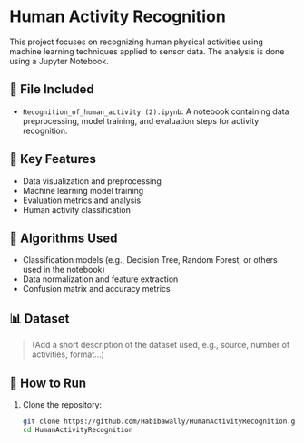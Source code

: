 # Human Activity Recognition

This project focuses on recognizing human physical activities using machine learning techniques applied to sensor data. The analysis is done using a Jupyter Notebook.

## 📁 File Included

- `Recognition_of_human_activity (2).ipynb`: A notebook containing data preprocessing, model training, and evaluation steps for activity recognition.

## 📌 Key Features

- Data visualization and preprocessing
- Machine learning model training
- Evaluation metrics and analysis
- Human activity classification

## 🧠 Algorithms Used

- Classification models (e.g., Decision Tree, Random Forest, or others used in the notebook)
- Data normalization and feature extraction
- Confusion matrix and accuracy metrics

## 📊 Dataset

> (Add a short description of the dataset used, e.g., source, number of activities, format...)

## 🚀 How to Run

1. Clone the repository:
   ```bash
   git clone https://github.com/Habibawally/HumanActivityRecognition.git
   cd HumanActivityRecognition
